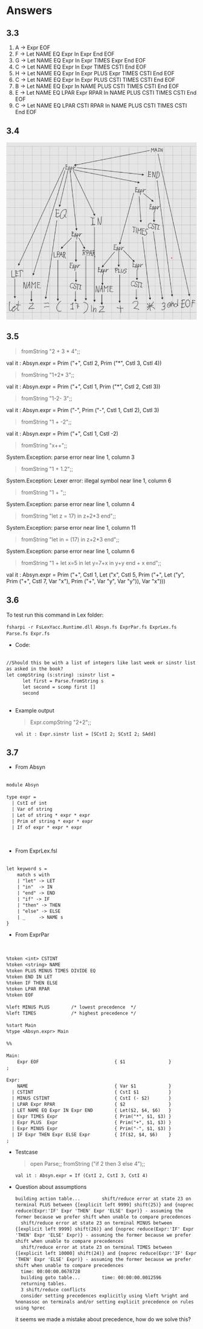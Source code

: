 # Answers

## 3.3
1. A -> Expr EOF
2. F -> Let NAME EQ Expr In Expr End EOF
3. G -> Let NAME EQ Expr In Expr TIMES Expr End EOF
4. C -> Let NAME EQ Expr In Expr TIMES CSTI End EOF
5. H -> Let NAME EQ Expr In Expr PLUS Expr TIMES CSTI End EOF
6. C -> Let NAME EQ Expr In Expr PLUS CSTI TIMES CSTI End EOF
7. B -> Let NAME EQ Expr In NAME PLUS CSTI TIMES CSTI End EOF
8. E -> Let NAME EQ LPAR Expr RPAR In NAME PLUS CSTI TIMES CSTI End EOF
9. C -> Let NAME EQ LPAR CSTI RPAR In NAME PLUS CSTI TIMES CSTI End EOF

## 3.4
![tree](tree.png)  
## 3.5

  > fromString "2 + 3 * 4";;

  val it : Absyn.expr = Prim ("+", CstI 2, Prim ("*", CstI 3, CstI 4))

> fromString "1+2* 3";; 
> 
val it : Absyn.expr = Prim ("+", CstI 1, Prim ("*", CstI 2, CstI 3))

> fromString "1-2- 3";;
> 
val it : Absyn.expr = Prim ("-", Prim ("-", CstI 1, CstI 2), CstI 3)

> fromString "1 + -2";;
> 
val it : Absyn.expr = Prim ("+", CstI 1, CstI -2)

> fromString "x++";;
> 
System.Exception: parse error near line 1, column 3

> fromString "1 + 1.2";;
> 
System.Exception: Lexer error: illegal symbol near line 1, column 6

> fromString "1 + ";;
> 
System.Exception: parse error near line 1, column 4

> fromString "let z = 17) in z+2*3 end";;
> 
System.Exception: parse error near line 1, column 11

> fromString "let in = (17) in z+2*3 end";;
> 
System.Exception: parse error near line 1, column 6

> fromString "1 + let x=5 in let y=7+x in y+y end + x end";;
> 
val it : Absyn.expr =
  Prim
    ("+", CstI 1,
     Let
       ("x", CstI 5,
        Prim
          ("+",
           Let
             ("y", Prim ("+", CstI 7, Var "x"), Prim ("+", Var "y", Var "y")),
           Var "x")))

## 3.6

To test run this command in Lex folder:

`fsharpi -r FsLexYacc.Runtime.dll Absyn.fs ExprPar.fs ExprLex.fs Parse.fs Expr.fs`

* Code: 
``` F#

//Should this be with a list of integers like last week or sinstr list as asked in the book? 
let compString (s:string) :sinstr list = 
      let first = Parse.fromString s
      let second = scomp first []
      second 


```

* Example output 
    > Expr.compString "2+2";;

      val it : Expr.sinstr list = [SCstI 2; SCstI 2; SAdd]


## 3.7

* From Absyn
``` F#

module Absyn

type expr = 
  | CstI of int
  | Var of string
  | Let of string * expr * expr
  | Prim of string * expr * expr
  | If of expr * expr * expr



```

* From ExprLex.fsl
``` F#

let keyword s =
    match s with
    | "let" -> LET
    | "in"  -> IN
    | "end" -> END
    | "if" -> IF
    | "then" -> THEN
    | "else" -> ELSE
    | _     -> NAME s
}

```

* From ExprPar
``` F#


%token <int> CSTINT
%token <string> NAME
%token PLUS MINUS TIMES DIVIDE EQ
%token END IN LET
%token IF THEN ELSE 
%token LPAR RPAR
%token EOF

%left MINUS PLUS        /* lowest precedence  */
%left TIMES             /* highest precedence */

%start Main
%type <Absyn.expr> Main 

%%

Main:
    Expr EOF                            { $1                }
;

Expr:
    NAME                                { Var $1            }
  | CSTINT                              { CstI $1           }
  | MINUS CSTINT                        { CstI (- $2)       }
  | LPAR Expr RPAR                      { $2                }
  | LET NAME EQ Expr IN Expr END        { Let($2, $4, $6)   }
  | Expr TIMES Expr                     { Prim("*", $1, $3) }
  | Expr PLUS  Expr                     { Prim("+", $1, $3) }  
  | Expr MINUS Expr                     { Prim("-", $1, $3) } 
  | IF Expr THEN Expr ELSE Expr         { If($2, $4, $6)    }
;

```

* Testcase 
  > open Parse;;
  > fromString ("if 2 then 3 else 4");;
    
      val it : Absyn.expr = If (CstI 2, CstI 3, CstI 4) 

* Question about assumptions 

      building action table...        shift/reduce error at state 23 on terminal PLUS between {[explicit left 9999] shift(25)} and {noprec reduce(Expr:'IF' Expr 'THEN' Expr 'ELSE' Expr)} - assuming the former because we prefer shift when unable to compare precedences
        shift/reduce error at state 23 on terminal MINUS between {[explicit left 9999] shift(26)} and {noprec reduce(Expr:'IF' Expr 'THEN' Expr 'ELSE' Expr)} - assuming the former because we prefer shift when unable to compare precedences
        shift/reduce error at state 23 on terminal TIMES between {[explicit left 10000] shift(24)} and {noprec reduce(Expr:'IF' Expr 'THEN' Expr 'ELSE' Expr)} - assuming the former because we prefer shift when unable to compare precedences
        time: 00:00:00.0678728
        building goto table...        time: 00:00:00.0012596
        returning tables.
        3 shift/reduce conflicts
        consider setting precedences explicitly using %left %right and %nonassoc on terminals and/or setting explicit precedence on rules using %prec
  
  it seems we made a mistake about precedence, how do we solve this? 

